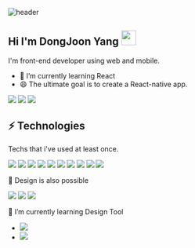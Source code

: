 ![header](https://capsule-render.vercel.app/api?type=waving&color=auto&height=220&section=header&text=Dev.%20Yang&fontSize=90)

## Hi I'm DongJoon Yang <img src="https://user-images.githubusercontent.com/72136213/200981438-4a73f3dc-7253-4e1e-b219-ca30a966c864.gif" width="30" height="30">
I'm front-end developer using web and mobile.   

<ul>
  <li>🌱 I’m currently learning React</li>
  <li>😄 The ultimate goal is to create a React-native app.</li>
</ul>

<a href="https://velog.io/@devyang" target="_blank"><img src="https://img.shields.io/badge/velog-20C997?style=flat-square&logo=Velog&logoColor=white"/></a>
<a href="mailto:motokrzr11@gmail.com"><img src="https://img.shields.io/badge/motokrzr11@gmail.com-EA4335?style=flat-square&logo=Gmail&logoColor=white"/></a>
<a href="https://blog.naver.com/motokrzr11" target="_blank"><img src="https://img.shields.io/badge/Naver blog-03C75A?style=flat-square&logo=Naver&logoColor=white"/></a>

## ⚡ Technologies
Techs that i've used at least once.  

<img src="https://img.shields.io/badge/HTML5-E34F26?style=flat-square&logo=HTML5&logoColor=white"/> <img src="https://img.shields.io/badge/CSS3-1572B6?style=flat-square&logo=CSS3&logoColor=white"/> <img src="https://img.shields.io/badge/Sass-CC6699?style=flat-square&logo=Sass&logoColor=white"/> <img src="https://img.shields.io/badge/React-61DAFB?style=flat-square&logo=React&logoColor=black"/> <img src="https://img.shields.io/badge/Node.js-339933?style=flat-square&logo=Node.js&logoColor=white"/> <img src="https://img.shields.io/badge/MySQL-4479A1?style=flat-square&logo=MySQL&logoColor=white"/> <img src="https://img.shields.io/badge/Git-F05032?style=flat-square&logo=Git&logoColor=white"/> <img src="https://img.shields.io/badge/PHP-777BB4?style=flat-square&logo=PHP&logoColor=white"/> <img src="https://img.shields.io/badge/jQuery-0769AD?style=flat-square&logo=jQuery&logoColor=white"/> <img src="https://img.shields.io/badge/JavaScript-F7DF1E?style=flat-square&logo=JavaScript&logoColor=black"/>




🎨 Design is also possible   

<img src="https://img.shields.io/badge/Photoshop-31A8FF?style=flat-square&logo=Adobe Photoshop&logoColor=white"/> <img src="https://img.shields.io/badge/Illustrator-FF9A00?style=flat-square&logo=Adobe Illustrator&logoColor=white"/> <img src="https://img.shields.io/badge/Adobe XD-FF61F6?style=flat-square&logo=Adobe XD&logoColor=white"/> 

🌱 I’m currently learning Design Tool
<ul>
  <li><img src="https://img.shields.io/badge/Figma-F24E1E?style=flat-square&logo=Figma&logoColor=white"/></li>
  <li><img src="https://img.shields.io/badge/Sketch-F7B500?style=flat-square&logo=Sketch&logoColor=black"/> </li>
</ul>


<!--
**dongjoonyang/dongjoonyang** is a ✨ _special_ ✨ repository because its `README.md` (this file) appears on your GitHub profile.

Here are some ideas to get you started:

- 🔭 I’m currently working on ...
- 🌱 I’m currently learning ...
- 👯 I’m looking to collaborate on ...
- 🤔 I’m looking for help with ...
- 💬 Ask me about ...
- 📫 How to reach me: ...
- 😄 Pronouns: ...
- ⚡ Fun fact: ...
-->
